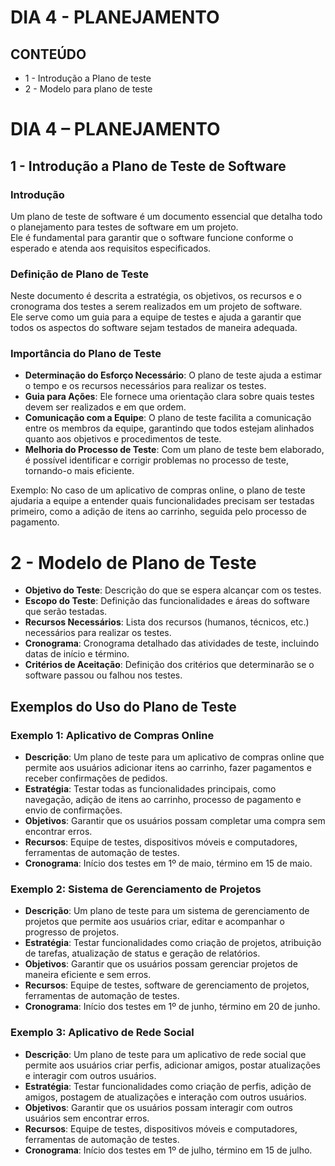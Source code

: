 # DIA 4 - PLANEJAMENTO

## CONTEÚDO

* 1 - Introdução a Plano de teste
* 2 - Modelo para plano de teste

# DIA 4 – PLANEJAMENTO

## 1 - Introdução a Plano de Teste de Software

### Introdução

Um plano de teste de software é um documento essencial que detalha todo o planejamento para testes de software em um projeto.  
Ele é fundamental para garantir que o software funcione conforme o esperado e atenda aos requisitos especificados.

### Definição de Plano de Teste

Neste documento é descrita a estratégia, os objetivos, os recursos e o cronograma dos testes a serem realizados em um projeto de software.  
Ele serve como um guia para a equipe de testes e ajuda a garantir que todos os aspectos do software sejam testados de maneira adequada.

### Importância do Plano de Teste

- **Determinação do Esforço Necessário**: O plano de teste ajuda a estimar o tempo e os recursos necessários para realizar os testes.
- **Guia para Ações**: Ele fornece uma orientação clara sobre quais testes devem ser realizados e em que ordem.
- **Comunicação com a Equipe**: O plano de teste facilita a comunicação entre os membros da equipe, garantindo que todos estejam alinhados quanto aos objetivos e procedimentos de teste.
- **Melhoria do Processo de Teste**: Com um plano de teste bem elaborado, é possível identificar e corrigir problemas no processo de teste, tornando-o mais eficiente.

Exemplo: No caso de um aplicativo de compras online, o plano de teste ajudaria a equipe a entender quais funcionalidades precisam ser testadas primeiro, como a adição de itens ao carrinho, seguida pelo processo de pagamento.

# 2 - Modelo de Plano de Teste

- **Objetivo do Teste**: Descrição do que se espera alcançar com os testes.
- **Escopo do Teste**: Definição das funcionalidades e áreas do software que serão testadas.
- **Recursos Necessários**: Lista dos recursos (humanos, técnicos, etc.) necessários para realizar os testes.
- **Cronograma**: Cronograma detalhado das atividades de teste, incluindo datas de início e término.
- **Critérios de Aceitação**: Definição dos critérios que determinarão se o software passou ou falhou nos testes.

## Exemplos do Uso do Plano de Teste

### Exemplo 1: Aplicativo de Compras Online

- **Descrição**: Um plano de teste para um aplicativo de compras online que permite aos usuários adicionar itens ao carrinho, fazer pagamentos e receber confirmações de pedidos.
- **Estratégia**: Testar todas as funcionalidades principais, como navegação, adição de itens ao carrinho, processo de pagamento e envio de confirmações.
- **Objetivos**: Garantir que os usuários possam completar uma compra sem encontrar erros.
- **Recursos**: Equipe de testes, dispositivos móveis e computadores, ferramentas de automação de testes.
- **Cronograma**: Início dos testes em 1º de maio, término em 15 de maio.

### Exemplo 2: Sistema de Gerenciamento de Projetos

- **Descrição**: Um plano de teste para um sistema de gerenciamento de projetos que permite aos usuários criar, editar e acompanhar o progresso de projetos.
- **Estratégia**: Testar funcionalidades como criação de projetos, atribuição de tarefas, atualização de status e geração de relatórios.
- **Objetivos**: Garantir que os usuários possam gerenciar projetos de maneira eficiente e sem erros.
- **Recursos**: Equipe de testes, software de gerenciamento de projetos, ferramentas de automação de testes.
- **Cronograma**: Início dos testes em 1º de junho, término em 20 de junho.

### Exemplo 3: Aplicativo de Rede Social

- **Descrição**: Um plano de teste para um aplicativo de rede social que permite aos usuários criar perfis, adicionar amigos, postar atualizações e interagir com outros usuários.
- **Estratégia**: Testar funcionalidades como criação de perfis, adição de amigos, postagem de atualizações e interação com outros usuários.
- **Objetivos**: Garantir que os usuários possam interagir com outros usuários sem encontrar erros.
- **Recursos**: Equipe de testes, dispositivos móveis e computadores, ferramentas de automação de testes.
- **Cronograma**: Início dos testes em 1º de julho, término em 15 de julho.

